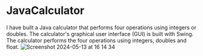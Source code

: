 # JavaCalculator

I have built a Java calculator that performs four operations using integers or doubles. The calculator's graphical user interface (GUI) is built with Swing.
The calculator performs the four operations using integers, doubles and float. 
![Screenshot 2024-05-13 at 16 14 34](https://github.com/kikilondon/JavaCalculator/assets/108157135/4f63ebf8-cae0-4c45-af00-58967e6c0353)
